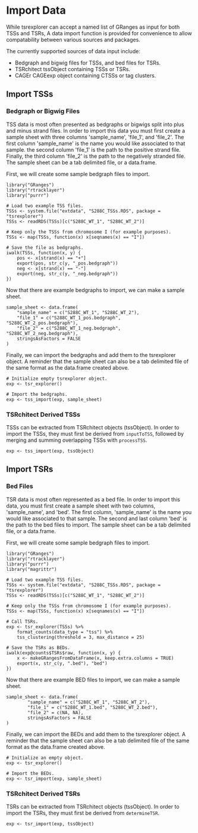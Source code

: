 
# Import Data

While tsrexplorer can accept a named list of GRanges as input for both TSSs and TSRs, 
A data import function is provided for convenience to allow compatability between various sources and packages.

The currently supported sources of data input include:

* Bedgraph and bigwig files for TSSs, and bed files for TSRs.
* TSRchitect tssObject containing TSSs or TSRs.
* CAGEr CAGEexp object containing CTSSs or tag clusters.

## Import TSSs

### Bedgraph or Bigwig Files

TSS data is most often presented as bedgraphs or bigwigs split into plus and minus strand files.
In order to import this data you must first create a sample sheet with three columns 'sample_name', 'file_1', and 'file_2'.
The first column 'sample_name' is the name you would like associated to that sample.
the second column 'file_1' is the path to the positive strand file.
Finally, the third column 'file_2' is the path to the negatively stranded file.
The sample sheet can be a tab delimited file, or a data.frame.

First, we will create some sample bedgraph files to import.

```
library("GRanges")
library("rtracklayer")
library("purrr")

# Load two example TSS files.
TSSs <- system.file("extdata", "S288C_TSSs.RDS", package = "tsrexplorer")
TSSs <- readRDS(TSSs)[c("S288C_WT_1", "S288C_WT_2")]

# Keep only the TSSs from chromosome I (for example purposes).
TSSs <- map(TSSs, function(x) x[seqnames(x) == "I"])

# Save the file as bedgraphs.
iwalk(TSSs, function(x, y) {
	pos <- x[strand(x) == "+"]
	export(pos, str_c(y, "_pos.bedgraph"))
	neg <- x[strand(x) == "-"]
	export(neg, str_c(y, "_neg.bedgraph"))
})

```

Now that there are example bedgraphs to import, we can make a sample sheet.

```
sample_sheet <- data.frame(
	"sample_name" = c("S288C_WT_1", "S288C_WT_2"),
	"file_1" = c("S288C_WT_1_pos.bedgraph", "S288C_WT_2_pos.bedgraph"),
	"file_2" = c("S288C_WT_1_neg.bedgraph", "S288C_WT_2_neg.bedgraph"),
	stringsAsFactors = FALSE
)
```

Finally, we can import the bedgraphs and add them to the tsrexplorer object.
A reminder that the sample sheet can also be a tab delimited file of the same format as the
data.frame created above.

```
# Initialize empty tsrexplorer object.
exp <- tsr_explorer()

# Import the bedgraphs.
exp <- tss_import(exp, sample_sheet)
```

### TSRchitect Derived TSSs

TSSs can be extracted from TSRchitect objects (tssObject).
In order to import the TSSs, they must first be derived from `inputToTSS`,
followed by merging and summing overlapping TSSs with `processTSS`.


```
exp <- tss_import(exp, tssObject)
```

## Import TSRs

### Bed Files

TSR data is most often represented as a bed file.
In order to import this data, you must first create a sample sheet with two columns, 'sample_name', and 'bed'.
The first column, 'sample_name' is the name you would like associated to that sample.
The second and last column 'bed' is the path to the bed files to import.
The sample sheet can be a tab delimited file, or a data.frame.

First, we will create some sample bedgraph files to import.

```
library("GRanges")
library("rtracklayer")
library("purrr")
library("magrittr")

# Load two example TSS files.
TSSs <- system.file("extdata", "S288C_TSSs.RDS", package = "tsrexplorer")
TSSs <- readRDS(TSSs)[c("S288C_WT_1", "S288C_WT_2")]

# Keep only the TSSs from chromosome I (for example purposes).
TSSs <- map(TSSs, function(x) x[seqnames(x) == "I"])

# Call TSRs.
exp <- tsr_explorer(TSSs) %>%
	format_counts(data_type = "tss") %>%
	tss_clustering(threshold = 3, max_distance = 25)

# Save the TSRs as BEDs.
iwalk(exp@counts$TSRs$raw, function(x, y) {
	x <- makeGRangesFromDataFrame(x, keep.extra.columns = TRUE)
	export(x, str_c(y, ".bed"), "bed")
})

```

Now that there are example BED files to import, we can make a sample sheet.

```
sample_sheet <- data.frame(
        "sample_name" = c("S288C_WT_1", "S288C_WT_2"),
        "file_1" = c("S288C_WT_1.bed", "S288C_WT_2.bed"),
        "file_2" = c(NA, NA),
        stringsAsFactors = FALSE
)
```
Finally, we can import the BEDs and add them to the tsrexplorer object.
A reminder that the sample sheet can also be a tab delimited file of the same format as the
data.frame created above.

```
# Initialize an empty object.
exp <- tsr_explorer()

# Import the BEDs.
exp <- tsr_import(exp, sample_sheet)
```

### TSRchitect Derived TSRs

TSRs can be extracted from TSRchitect objects (tssObject).
In order to import the TSRs, they must first be derived from `determineTSR`.

```
exp <- tsr_import(exp, tssObject)
```
